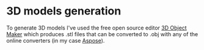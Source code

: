 # 3D models generation

To generate 3D models I've used the free open source editor [3D Object Maker](https://lrusso.github.io/3DObjectMaker/3DObjectMaker.htm) which produces .stl files that can be converted to .obj with any of the online converters (in my case [Aspose](https://products.aspose.app/3d/conversion/stl-to-obj)).